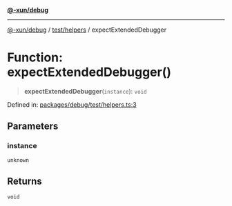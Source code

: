 [**@-xun/debug**](../../../README.md)

***

[@-xun/debug](../../../README.md) / [test/helpers](../README.md) / expectExtendedDebugger

# Function: expectExtendedDebugger()

> **expectExtendedDebugger**(`instance`): `void`

Defined in: [packages/debug/test/helpers.ts:3](https://github.com/Xunnamius/rejoinder/blob/5838a1333ac9de7c91d67ae8237becbb22928097/packages/debug/test/helpers.ts#L3)

## Parameters

### instance

`unknown`

## Returns

`void`
